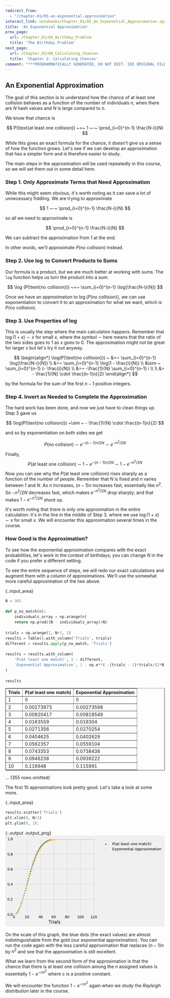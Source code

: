 ```yaml
---
redirect_from:
  - "/chapter-01/05-an-exponential-approximation"
interact_link: notebooks/Chapter_01/05_An_Exponential_Approximation.ipynb
title: 'An Exponential Approximation'
prev_page:
  url: /Chapter_01/04_Birthday_Problem
  title: 'The Birthday Problem'
next_page:
  url: /Chapter_02/00_Calculating_Chances
  title: 'Chapter 2: Calculating Chances'
comment: "***PROGRAMMATICALLY GENERATED, DO NOT EDIT. SEE ORIGINAL FILES IN /notebooks***"
---
```


## An Exponential Approximation

The goal of this section is to understand how the chance of at least one collision behaves as a function of the number of individuals $n$, when there are $N$ hash values and $N$ is large compared to $n$. 

We know that chance is

$$
P(\text{at least one collision}) ~=~ 1 ~-~ \prod_{i=0}^{n-1} \frac{N-i}{N}
$$

While this gives an exact formula for the chance, it doesn't give us a sense of how the function grows. Let's see if we can develop an approximation that has a simpler form and is therefore easier to study.

The main steps in the approximation will be used repeatedly in this course, so we will set them out in some detail here.

### Step 1. Only Approximate Terms that Need Approximation

While this might seem obvious, it's worth noting as it can save a lot of unnecessary fiddling. We are trying to approximate

$$
1 ~-~ \prod_{i=0}^{n-1} \frac{N-i}{N}
$$

so all we need to approximate is

$$
\prod_{i=0}^{n-1} \frac{N-i}{N}
$$

We can subtract the approximation from 1 at the end.

In other words, we'll approximate $P(\text{no collision})$ instead. 

### Step 2. Use $\log$ to Convert Products to Sums
Our formula is a product, but we are much better at working with sums. The `log` function helps us turn the product into a sum:

$$
\log (P(\text{no collision})) ~=~ \sum_{i=0}^{n-1} \log(\frac{N-i}{N})
$$

Once we have an approximation to $\log (P(\text{no collision}))$, we can use exponentiation to convert it to an approximation for what we want, which is $P(\text{no collision})$.

### Step 3. Use Properties of $\log$
This is usually the step where the main calculation happens. Remember that $\log(1+x) \sim x$ for small $x$, where the symbol $\sim$ here means that the ratio of the two sides goes to 1 as $x$ goes to 0. The approximation might not be great for larger $x$ but let's try it out anyway.

$$
\begin{align*}
\log(P(\text{no collision})) ~ &=~ \sum_{i=0}^{n-1} \log(\frac{N-i}{N}) \\
&=~ \sum_{i=0}^{n-1} \log(1 - \frac{i}{N}) \\
&\sim ~ \sum_{i=0}^{n-1} (- \frac{i}{N}) \\
&=~ -\frac{1}{N} \sum_{i=0}^{n-1} i \\ \\
&= - \frac{1}{N} \cdot \frac{(n-1)n}{2}
\end{align*}
$$

by the formula for the sum of the first $n-1$ positive integers.

### Step 4. Invert as Needed to Complete the Approximation
The hard work has been done, and now we just have to clean things up. Step 3 gave us

$$
\log(P(\text{no collision})) ~\sim ~ - \frac{1}{N} \cdot \frac{(n-1)n}{2}
$$

and so by exponentiation on both sides we get

$$
P(\text{no collision}) ~\sim ~ 
e^{- (n-1)n/2N } ~ \sim ~ e^{-n^2/2N}
$$

Finally,
$$
P(\text{at least one collision}) ~\sim ~ 1 - e^{- (n-1)n/2N }
~ \sim ~ 1 - e^{-n^2/2N}
$$

Now you can see why the $P(\text{at least one collision})$ rises sharply as a function of the number of people. Remember that $N$ is fixed and $n$ varies between 1 and $N$. As $n$ increases, $(n-1)n$ increases fast, essentially like $n^2$. So $-n^2/2N$ decreases fast, which makes $e^{-n^2/2N}$ drop sharply; and that makes $1 - e^{-n^2/2N}$ shoot up.

It's worth noting that there is only one approxmation in the entire calculation: it's in the line in the middle of Step 3, where we use $\log(1+x) \sim x$ for small $x$. We will encounter this approximation several times in the course.

### How Good is the Approximation?
To see how the exponential approximation compares with the exact probabilities, let's work in the context of birthdays; you can change $N$ in the code if you prefer a different setting. 

To see the entire sequence of steps, we will redo our exact calculations and augment them with a column of approximations. We'll use the somewhat more careful approximation of the two above.



{:.input_area}
```python
N = 365 

def p_no_match(n):
    individuals_array = np.arange(n)
    return np.prod((N - individuals_array)/N)

trials = np.arange(1, N+1, 1)
results = Table().with_column('Trials', trials)
different = results.apply(p_no_match, 'Trials')

results = results.with_column(
    'P(at least one match)', 1 - different,
    'Exponential Approximation', 1 - np.e**( -(trials - 1)*trials/(2*N) )
)

results
```





<div markdown="0" class="output output_html">
<table border="1" class="dataframe">
    <thead>
        <tr>
            <th>Trials</th> <th>P(at least one match)</th> <th>Exponential Approximation</th>
        </tr>
    </thead>
    <tbody>
        <tr>
            <td>1     </td> <td>0                    </td> <td>0                        </td>
        </tr>
    </tbody>
        <tr>
            <td>2     </td> <td>0.00273973           </td> <td>0.00273598               </td>
        </tr>
    </tbody>
        <tr>
            <td>3     </td> <td>0.00820417           </td> <td>0.00818549               </td>
        </tr>
    </tbody>
        <tr>
            <td>4     </td> <td>0.0163559            </td> <td>0.016304                 </td>
        </tr>
    </tbody>
        <tr>
            <td>5     </td> <td>0.0271356            </td> <td>0.0270254                </td>
        </tr>
    </tbody>
        <tr>
            <td>6     </td> <td>0.0404625            </td> <td>0.0402629                </td>
        </tr>
    </tbody>
        <tr>
            <td>7     </td> <td>0.0562357            </td> <td>0.0559104                </td>
        </tr>
    </tbody>
        <tr>
            <td>8     </td> <td>0.0743353            </td> <td>0.0738438                </td>
        </tr>
    </tbody>
        <tr>
            <td>9     </td> <td>0.0946238            </td> <td>0.0939222                </td>
        </tr>
    </tbody>
        <tr>
            <td>10    </td> <td>0.116948             </td> <td>0.115991                 </td>
        </tr>
    </tbody>
</table>
<p>... (355 rows omitted)</p>
</div>



The first 10 approximations look pretty good. Let's take a look at some more.



{:.input_area}
```python
results.scatter('Trials')
plt.xlim(0, N/3)
plt.ylim(0, 1);
```



{:.output .output_png}
![png](../images/Chapter_01/05_An_Exponential_Approximation_13_0.png)



On the scale of this graph, the blue dots (the exact values) are almost indistinguishable from the gold (our exponential approximation). You can run the code again with the less careful approximation that replaces $(n-1)n$ by $n^2$ and see that the approximation is still excellent.

What we learn from the second form of the approximation is that the chance that there is at least one collision among the $n$ assigned values is essentially $1 - e^{-cn^2}$ where $c$ is a positive constant. 

We will encounter the function $1 - e^{-cx^2}$ again when we study the *Rayleigh distribution* later in the course.
